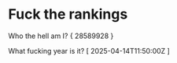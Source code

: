 # Fuck the rankings

Who the hell am I?
{ 28589928 }

What fucking year is it?
[ 2025-04-14T11:50:00Z ]
